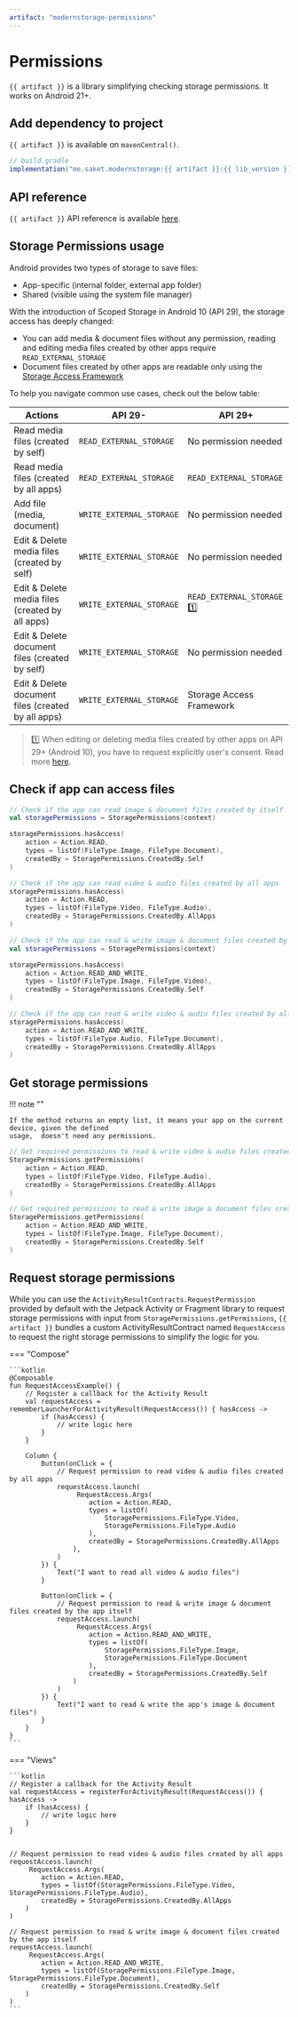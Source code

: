 ```yaml
---
artifact: "modernstorage-permissions"
---
```


# Permissions

`{{ artifact }}` is a library simplifying checking storage permissions. It works on Android 21+.

## Add dependency to project

`{{ artifact }}` is available on `mavenCentral()`.

```groovy
// build.gradle
implementation("me.saket.modernstorage:{{ artifact }}:{{ lib_version }}")
```

## API reference
`{{ artifact }}` API reference is available [here][api_reference].

## Storage Permissions usage

Android provides two types of storage to save files:

* App-specific (internal folder, external app folder)
* Shared (visible using the system file manager)

With the introduction of Scoped Storage in Android 10 (API 29), the storage access has deeply
changed:

* You can add media & document files without any permission, reading and editing media files
created by other apps require `READ_EXTERNAL_STORAGE`
* Document files created by other apps are readable only using the [Storage Access Framework][saf_guide]

To help you navigate common use cases, check out the below table:

| Actions                                            | API 29-                  | API 29+                     |
|----------------------------------------------------|--------------------------|-----------------------------|
| Read media files (created by self)                 | `READ_EXTERNAL_STORAGE`  | No permission needed        |
| Read media files (created by all apps)             | `READ_EXTERNAL_STORAGE`  | `READ_EXTERNAL_STORAGE`     |
| Add file (media, document)                         | `WRITE_EXTERNAL_STORAGE` | No permission needed        |
| Edit & Delete media files (created by self)        | `WRITE_EXTERNAL_STORAGE` | No permission needed        |
| Edit & Delete media files (created by all apps)    | `WRITE_EXTERNAL_STORAGE` | `READ_EXTERNAL_STORAGE` 1️⃣  |
| Edit & Delete document files (created by self)     | `WRITE_EXTERNAL_STORAGE` | No permission needed        |
| Edit & Delete document files (created by all apps) | `WRITE_EXTERNAL_STORAGE` | Storage Access Framework    |

> 1️⃣ When editing or deleting media files created by other apps on API 29+ (Android 10), you have to
> request explicitly user's consent. Read more [here][edit_media_scoped_storage].

## Check if app can access files

```kotlin
// Check if the app can read image & document files created by itself
val storagePermissions = StoragePermissions(context)

storagePermissions.hasAccess(
    action = Action.READ,
    types = listOf(FileType.Image, FileType.Document),
    createdBy = StoragePermissions.CreatedBy.Self
)

// Check if the app can read video & audio files created by all apps
storagePermissions.hasAccess(
    action = Action.READ,
    types = listOf(FileType.Video, FileType.Audio),
    createdBy = StoragePermissions.CreatedBy.AllApps
)

// Check if the app can read & write image & document files created by itself
val storagePermissions = StoragePermissions(context)

storagePermissions.hasAccess(
    action = Action.READ_AND_WRITE,
    types = listOf(FileType.Image, FileType.Video),
    createdBy = StoragePermissions.CreatedBy.Self
)

// Check if the app can read & write video & audio files created by all apps
storagePermissions.hasAccess(
    action = Action.READ_AND_WRITE,
    types = listOf(FileType.Audio, FileType.Document),
    createdBy = StoragePermissions.CreatedBy.AllApps
)
```

## Get storage permissions

!!! note ""

    If the method returns an empty list, it means your app on the current device, given the defined
    usage,  doesn't need any permissions.

```kotlin
// Get required permissions to read & write video & audio files created by all apps
StoragePermissions.getPermissions(
    action = Action.READ,
    types = listOf(FileType.Video, FileType.Audio),
    createdBy = StoragePermissions.CreatedBy.AllApps
)

// Get required permissions to read & write image & document files created by the app itself
StoragePermissions.getPermissions(
    action = Action.READ_AND_WRITE,
    types = listOf(FileType.Image, FileType.Document),
    createdBy = StoragePermissions.CreatedBy.Self
)
```

## Request storage permissions

While you can use the `ActivityResultContracts.RequestPermission` provided by default with the
Jetpack Activity or Fragment library to request storage permissions with input from
`StoragePermissions.getPermissions`, `{{ artifact }}` bundles a custom ActivityResultContract named
`RequestAccess` to request the right storage permissions to simplify the logic for you.

=== "Compose"

    ```kotlin
    @Composable
    fun RequestAccessExample() {
        // Register a callback for the Activity Result
        val requestAccess = rememberLauncherForActivityResult(RequestAccess()) { hasAccess ->
            if (hasAccess) {
                // write logic here
            }
        }

        Column {
            Button(onClick = {
                // Request permission to read video & audio files created by all apps
                requestAccess.launch(
                     RequestAccess.Args(
                        action = Action.READ,
                        types = listOf(
                            StoragePermissions.FileType.Video,
                            StoragePermissions.FileType.Audio
                        ),
                        createdBy = StoragePermissions.CreatedBy.AllApps
                    ),
                )
            }) {
                Text("I want to read all video & audio files")
            }

            Button(onClick = {
                // Request permission to read & write image & document files created by the app itself
                requestAccess.launch(
                     RequestAccess.Args(
                        action = Action.READ_AND_WRITE,
                        types = listOf(
                            StoragePermissions.FileType.Image,
                            StoragePermissions.FileType.Document
                        ),
                        createdBy = StoragePermissions.CreatedBy.Self
                    )
                )
            }) {
                Text("I want to read & write the app's image & document files")
            }
        }
    }
    ```

=== "Views"

    ```kotlin
    // Register a callback for the Activity Result
    val requestAccess = registerForActivityResult(RequestAccess()) { hasAccess ->
        if (hasAccess) {
            // write logic here
        }
    }


    // Request permission to read video & audio files created by all apps
    requestAccess.launch(
         RequestAccess.Args(
            action = Action.READ,
            types = listOf(StoragePermissions.FileType.Video, StoragePermissions.FileType.Audio),
            createdBy = StoragePermissions.CreatedBy.AllApps
        )
    )

    // Request permission to read & write image & document files created by the app itself
    requestAccess.launch(
         RequestAccess.Args(
            action = Action.READ_AND_WRITE,
            types = listOf(StoragePermissions.FileType.Image, StoragePermissions.FileType.Document),
            createdBy = StoragePermissions.CreatedBy.Self
        )
    )
    ```

[api_reference]: /modernstorage/api/permissions/
[saf_guide]: https://developer.android.com/training/data-storage/shared/documents-files
[edit_media_scoped_storage]: https://developer.android.com/training/data-storage/shared/media#update-other-apps-files
